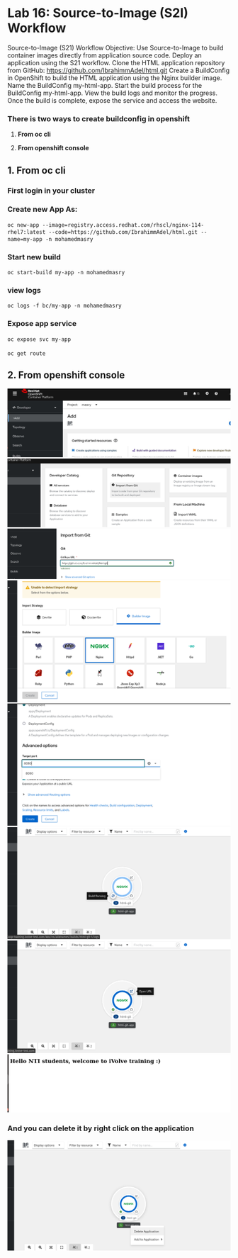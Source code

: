 # Lab 16: Source-to-Image (S2I) Workflow
Source-to-Image (S21) Workflow Objective: Use Source-to-Image to build container images directly from application source code. Deploy an application using the S21 workflow. Clone the HTML application repository from GitHub: https://github.com/IbrahimmAdel/html.git Create a BuildConfig in OpenShift to build the HTML application using the Nginx builder image. Name the BuildConfig my-html-app. Start the build process for the BuildConfig my-html-app. View the build logs and monitor the progress. Once the build is complete, expose the service and access the website.

### There is two ways to create buildconfig in openshift

1. **From oc cli**

2. **From openshift console**



## 1. From oc cli

### First login in your cluster

### Create new App As:

  ```
  oc new-app --image=registry.access.redhat.com/rhscl/nginx-114-rhel7:latest --code=https://github.com/IbrahimmAdel/html.git --name=my-app -n mohamedmasry

  ```
### Start new build 

  ```
  oc start-build my-app -n mohamedmasry

  ```
### view logs

  ```
  oc logs -f bc/my-app -n mohamedmasry
  ```
  
### Expose app service

  ```
  oc expose svc my-app

  oc get route

  ```


## 2. From openshift console 
 ![alt text](screenshots/oc1.png)
 ![alt text](screenshots/oc2.png)
 ![alt text](screenshots/oc3.png)
 ![alt text](screenshots/oc4.png)
 ![alt text](screenshots/oc5.png) 
 ![alt text](screenshots/oc6.png)
 ![alt text](screenshots/oc7.png)
 ![alt text](screenshots/oc8.png)

  ### And you can delete it by right click on the application
 ![alt text](screenshots/oc9.png)
